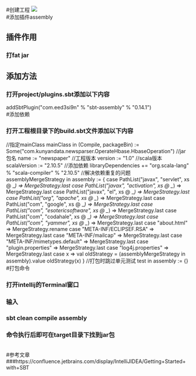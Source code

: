 #创建工程
![](https://confluence.jetbrains.com/download/attachments/53330077/sbt_new_project.png?version=1&modificationDate=1392310107000&api=v2)
<br>
#添加插件assembly
## 插件作用
### 打fat jar
## 添加方法
### 打开project/plugins.sbt添加以下内容
addSbtPlugin("com.eed3si9n" % "sbt-assembly" % "0.14.1")
<br>
#添加依赖
### 打开工程根目录下的build.sbt文件添加以下内容
//指定mainClass
mainClass in (Compile, packageBin) := Some("com.kunyandata.newsparser.OperateHbase.HbaseOperation")
//jar包名
name := "newspaper"
//工程版本
version := "1.0"
//scala版本
scalaVersion := "2.10.5"
//添加依赖
libraryDependencies += "org.scala-lang" % "scala-compiler" % "2.10.5"
//解决依赖重复的问题
assemblyMergeStrategy in assembly := {
  case PathList("javax", "servlet", xs @ _*) => MergeStrategy.last
  case PathList("javax", "activation", xs @ _*) => MergeStrategy.last
  case PathList("javax", "el", xs @ _*) => MergeStrategy.last
  case PathList("org", "apache", xs @ _*) => MergeStrategy.last
  case PathList("com", "google", xs @ _*) => MergeStrategy.last
  case PathList("com", "esotericsoftware", xs @ _*) => MergeStrategy.last
  case PathList("com", "codahale", xs @ _*) => MergeStrategy.last
  case PathList("com", "yammer", xs @ _*) => MergeStrategy.last
  case "about.html" => MergeStrategy.rename
  case "META-INF/ECLIPSEF.RSA" => MergeStrategy.last
  case "META-INF/mailcap" => MergeStrategy.last
  case "META-INF/mimetypes.default" => MergeStrategy.last
  case "plugin.properties" => MergeStrategy.last
  case "log4j.properties" => MergeStrategy.last
  case x =>
    val oldStrategy = (assemblyMergeStrategy in assembly).value
    oldStrategy(x)
}
//打包时跳过单元测试
test in assembly := {}
<br>
#打包命令
### 打开intellij的Terminal窗口
### 输入
### sbt clean compile assembly
### 命令执行后即可在target目录下找到jar包
<br>
#参考文章
###https://confluence.jetbrains.com/display/IntelliJIDEA/Getting+Started+with+SBT
